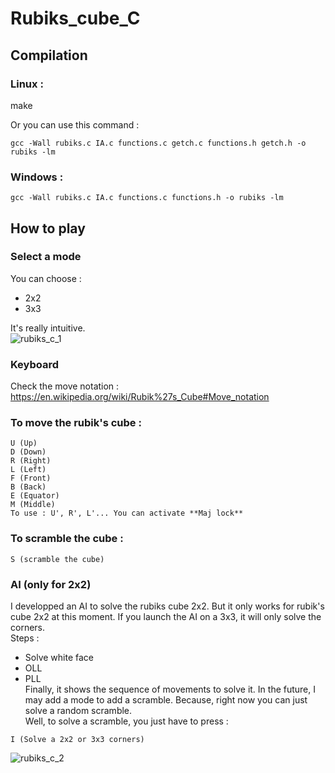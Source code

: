 # Rubiks_cube_C

## Compilation
### Linux :
make

Or you can use this command :
```
gcc -Wall rubiks.c IA.c functions.c getch.c functions.h getch.h -o rubiks -lm
```
### Windows :
```
gcc -Wall rubiks.c IA.c functions.c functions.h -o rubiks -lm
```
## How to play

### Select a mode
You can choose :
- 2x2
- 3x3  

It's really intuitive.  
![rubiks_c_1](https://user-images.githubusercontent.com/95108507/179314844-1a8aa37b-9b75-489e-a9c9-50f92e0db550.png)

### Keyboard
Check the move notation : https://en.wikipedia.org/wiki/Rubik%27s_Cube#Move_notation

### To move the rubik's cube :
```
U (Up)
D (Down)
R (Right)
L (Left)
F (Front)
B (Back)
E (Equator)
M (Middle)
To use : U', R', L'... You can activate **Maj lock**
```
### To scramble the cube :
```
S (scramble the cube)
```
### AI (only for 2x2)
I developped an AI to solve the rubiks cube 2x2. But it only works for rubik's cube 2x2 at this moment. If you launch the AI on a 3x3, it will only solve the corners.  
Steps :
- Solve white face
- OLL
- PLL  
Finally, it shows the sequence of movements to solve it. In the future, I may add a mode to add a scramble. Because, right now you can just solve a random scramble.  
Well, to solve a scramble, you just have to press :  
```
I (Solve a 2x2 or 3x3 corners)
```
![rubiks_c_2](https://user-images.githubusercontent.com/95108507/179314784-177731e7-55f9-4b15-8235-c0b3b663509e.png)

